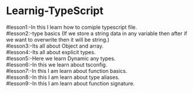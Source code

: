 # Learnig-TypeScript<br>



#lesson1:-In this I learn how to comiple typescript file.<br>
#lesson2:-type basics (If we store a string data in any variable then after if we want to overwrite then it will be string.)<br>
#lesson3:-Its all about Object and array.<br>
#lesson4:-Its all about explicit types.<br>
#lesson5:-Here we learn Dynamic any types.<br>
#lesson6:-In this we learn about tsconfig.<br>
#lesson7:-In this I am learn about function basics.<br>
#lesson8:-In this I am learn about type aliases.<br>
#lesson9:-In this I am learn about function signature.<br>
